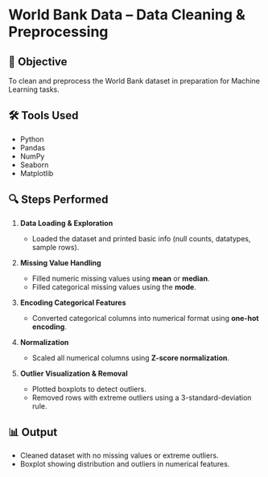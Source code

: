 # World Bank Data – Data Cleaning & Preprocessing

## 📌 Objective
To clean and preprocess the World Bank dataset in preparation for Machine Learning tasks.

## 🛠️ Tools Used
- Python
- Pandas
- NumPy
- Seaborn
- Matplotlib

## 🔍 Steps Performed

1. **Data Loading & Exploration**
   - Loaded the dataset and printed basic info (null counts, datatypes, sample rows).

2. **Missing Value Handling**
   - Filled numeric missing values using **mean** or **median**.
   - Filled categorical missing values using the **mode**.

3. **Encoding Categorical Features**
   - Converted categorical columns into numerical format using **one-hot encoding**.

4. **Normalization**
   - Scaled all numerical columns using **Z-score normalization**.

5. **Outlier Visualization & Removal**
   - Plotted boxplots to detect outliers.
   - Removed rows with extreme outliers using a 3-standard-deviation rule.

## 📊 Output
- Cleaned dataset with no missing values or extreme outliers.
- Boxplot showing distribution and outliers in numerical features.
